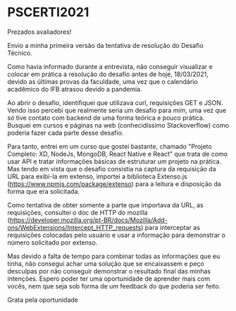 # PSCERTI2021

Prezados avaliadores!

Envio a minha primeira versão da tentativa de resolução do Desafio Técnico.

Como havia informado durante a entrevista, não conseguir visualizar e colocar em prática a resolução do desafio antes de hoje, 18/03/2021, devido as últimas provas da faculdade, uma vez que o calendário acadêmico do IFB atrasou devido a pandemia. 

Ao abrir o desafio, identifiquei que utilizava curl, requisições GET e JSON. Vendo isso percebi que realmente seria um desafio para mim, uma vez que só tive contato com backend de uma forma teórica e pouco prática. Busquei em cursos e páginas na web (conhecidíssimo Stackoverflow) como poderia fazer cada parte desse desafio.

Para tanto, entrei em um curso que gostei bastante, chamado "Projeto Completo: XD, NodeJs, MongoDB, React Native e React" que trata de como usar API e tratar informações básicas de estruturar um projeto na prática. Mas tendo em vista que o desafio consistia na captura da requisição da URL para exibí-la em extenso, importei a biblioteca Extenso.js (https://www.npmjs.com/package/extenso) para a leitura e disposição da forma que era solicitada. 

Como tentativa de obter somente a parte que importava da URL, as requisições, consultei o doc de HTTP do mozilla (https://developer.mozilla.org/pt-BR/docs/Mozilla/Add-ons/WebExtensions/Intercept_HTTP_requests) para interceptar as requisições colocadas pelo usuário e usar a informação para demonstrar o número solicitado por extenso.

Mas devido a falta de tempo para combinar todas as informações que eu tinha, não consegui achar uma solução que se encaixassem e peço desculpas por não conseguir demonstrar o resultado final das minhas intenções. Espero poder ter uma oportunidade de aprender mais com vocês, nem que seja sob forma de um feedback do que poderia ser feito. 

Grata pela oportunidade
